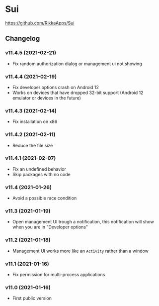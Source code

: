 # Sui

<https://github.com/RikkaApps/Sui>

## Changelog

### v11.4.5 (2021-02-21)

- Fix random authorization dialog or management ui not showing

### v11.4.4 (2021-02-19)

- Fix developer options crash on Android 12
- Works on devices that have dropped 32-bit support (Android 12 emulator or devices in the future)

### v11.4.3 (2021-02-14)

- Fix installation on x86

### v11.4.2 (2021-02-11)

- Reduce the file size

### v11.4.1 (2021-02-07)

- Fix an undefined behavior
- Skip packages with no code

### v11.4 (2021-01-26)

- Avoid a possible race condition

### v11.3 (2021-01-19)

- Open management UI trough a notification, this notification will show when you are in "Developer options"

### v11.2 (2021-01-18)

- Management UI works more like an `Activity` rather than a window

### v11.1 (2021-01-16)

- Fix permission for multi-process applications

### v11.0 (2021-01-16)

- First public version